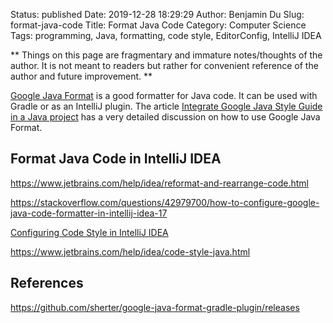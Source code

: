Status: published
Date: 2019-12-28 18:29:29
Author: Benjamin Du
Slug: format-java-code
Title: Format Java Code
Category: Computer Science
Tags: programming, Java, formatting, code style, EditorConfig, IntelliJ IDEA

**
Things on this page are fragmentary and immature notes/thoughts of the author.
It is not meant to readers but rather for convenient reference of the author and future improvement.
**

[Google Java Format](https://github.com/google/google-java-format)
is a good formatter for Java code.
It can be used with Gradle or as an IntelliJ plugin.
The article
[Integrate Google Java Style Guide in a Java project](https://medium.com/@alexprut/integrate-google-java-style-guide-in-a-java-project-567abb6d7987)
has a very detailed discussion on how to use Google Java Format.

## Format Java Code in IntelliJ IDEA

https://www.jetbrains.com/help/idea/reformat-and-rearrange-code.html

https://stackoverflow.com/questions/42979700/how-to-configure-google-java-code-formatter-in-intellij-idea-17

[Configuring Code Style in IntelliJ IDEA](https://www.jetbrains.com/help/idea/configuring-code-style.html)

https://www.jetbrains.com/help/idea/code-style-java.html

## References

https://github.com/sherter/google-java-format-gradle-plugin/releases
